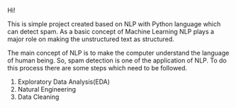 Hi!

This is simple project created based on NLP with Python language which can detect spam. As a basic concept of Machine Learning NLP plays a major role on making the unstructured text as structured.

The main concept of NLP is to make the computer understand the language of human being. So, spam detection is one of the application of NLP. To do this process there are some steps which need to be followed.
   1. Exploratory Data Analysis(EDA)
   2. Natural Engineering
   3. Data Cleaning
